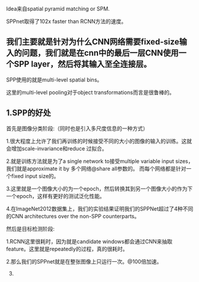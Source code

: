 Idea来自spatial pyramid matching or SPM.

SPPnet取得了102x faster than RCNN方法的速度。

## 我们主要就是针对为什么CNN网络需要fixed-size输入的问题，我们就是在cnn中的最后一层CNN使用一个SPP layer，然后将其输入至全连接层。
SPP使用的就是multi-level spatial bins。

这里的multi-level pooling对于object transformations而言是很鲁棒的。

## 1.SPP的好处

首先是图像分类阶段:（同时也是引入多尺度信息的一种方式）

1.很大程度上允许了我们再训练的时候接受不同的大小的图像的输入的训练。这就会增加scale-invariance和reduce 过拟合。

2.就是训练方法就是为了a single network to接受multiple variable input sizes，我们就是approximate it by 多个网络@share all参数的。
而每个网络都是针对一个fixed input size的。

3.这里就是一个图像大小的为一个epoch，然后转换其到另一个图像大小的作为下一个epoch，这样有更好的测试泛化性能。

4.在ImageNet2012数据集上，我们的实验结果证明我们的SPPNet超过了4种不同的CNN architectures over the non-SPP counterparts。

然后是目标检测阶段: 

1.RCNN这里很耗时，因为就是candidate windows都会通过CNN来抽取feature。这里就是repeatedly的过程，真的很耗时。

2.那么我们的SPPnet就是在整张图像上只运行一次。@100倍加速。

3.
